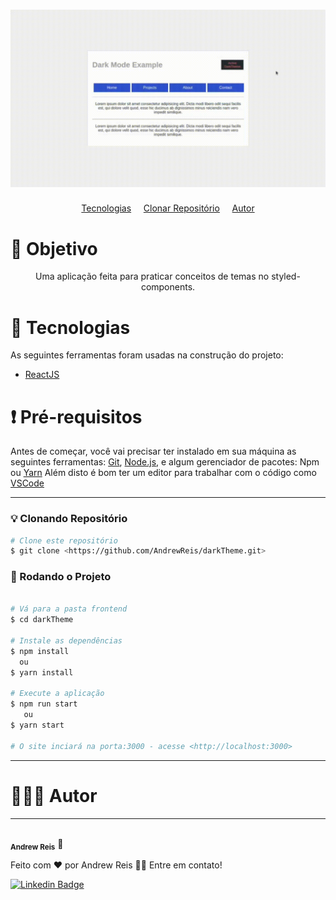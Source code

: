 <h1 align="center">
    <h1 align="center">  <img alt="darkmode" title="#DarkMode" src="https://github.com/AndrewReis/darkTheme/blob/master/src/assets/darkmode.gif" /> </h1>
</h1>

<p align="center">
 <a href="#tecnologias">Tecnologias</a> &nbsp&nbsp&nbsp
 <a href="#clone">Clonar Repositório</a> &nbsp&nbsp&nbsp
 <a href="#autor">Autor</a> 
</p>



<h1 id='objetivo'> 🎯 Objetivo </h1>
<p align="center">
	 Uma aplicação feita para praticar conceitos de temas no styled-components.
</p>
	


<h1 id='tecnologias'> 🤖 Tecnologias </h1>

As seguintes ferramentas foram usadas na construção do projeto:

- [ReactJS](https://pt-br.reactjs.org/)


<h1 id='clone'>❗ Pré-requisitos</h1>

Antes de começar, você vai precisar ter instalado em sua máquina as seguintes ferramentas:
[Git](https://git-scm.com), [Node.js](https://nodejs.org/en/), e algum gerenciador de pacotes: Npm ou [Yarn](https://yarnpkg.com/) 
Além disto é bom ter um editor para trabalhar com o código como [VSCode](https://code.visualstudio.com/)

---

### 💡 Clonando Repositório

```bash
# Clone este repositório
$ git clone <https://github.com/AndrewReis/darkTheme.git>

```

### 🎲 Rodando o Projeto

```bash

# Vá para a pasta frontend
$ cd darkTheme

# Instale as dependências
$ npm install
  ou
$ yarn install

# Execute a aplicação
$ npm run start
   ou
$ yarn start

# O site inciará na porta:3000 - acesse <http://localhost:3000>
```
---

<h1 id='autor'> 🙋🏽‍♂️ Autor </h1>

---

 <img style="border-radius: 50%;" src="https://avatars3.githubusercontent.com/u/60078687?s=460&u=83742fab7b35f433986c6fbe25df935441b6a743&v=4" width="100px;" alt=""/>
 <br />
 <sub><b>Andrew Reis</b></sub></a> 🚀


Feito com ❤️ por Andrew Reis 👋🏽 Entre em contato!

[![Linkedin Badge](https://img.shields.io/badge/-Andrew-blue?style=flat-square&logo=Linkedin&logoColor=white&link=https://www.linkedin.com/in/andrew-reis/)](https://www.linkedin.com/in/andrew-reis/) 

